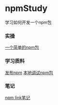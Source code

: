 # npmStudy
学习如何开发一个npm包

### 实操
[一个简单的npm包](https://github.com/smallmonsters/npm-study/tree/master/demo/simple_demo)

### 学习质料
[发布npm](https://www.jianshu.com/p/7c400595b8b8)
[本地调试npm包](https://github.com/allenGKC/Blog/issues/13)

### 笔记
[npm link笔记](https://github.com/smallmonsters/npm-study/blob/master/note/1.md)

